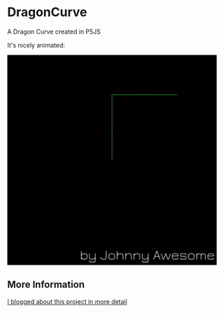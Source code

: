 # DragonCurve
A Dragon Curve created in P5JS

It's nicely animated:

![DragonCurve](https://github.com/johnnyawesome/DragonCurve/blob/master/DragonCurve/DemoImage/DragonCurve.gif)

## More Information

[I blogged about this project in more detail](https://breaksome.tech/coding-a-dragon-curve-in-p5js/)
